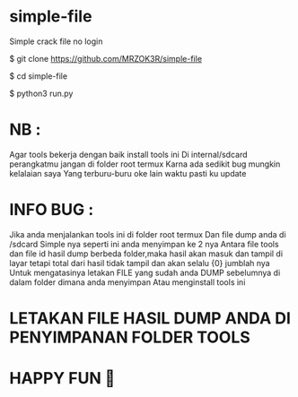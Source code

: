 # simple-file
Simple crack file no login

$ git clone https://github.com/MRZOK3R/simple-file

$ cd simple-file

$ python3 run.py

# NB :
Agar tools bekerja dengan baik install tools ini
Di internal/sdcard perangkatmu jangan di folder root termux
Karna ada sedikit bug mungkin kelalaian saya
Yang terburu-buru oke lain waktu pasti ku update

# INFO BUG :

Jika anda menjalankan tools ini di folder root termux
Dan file dump anda di /sdcard
Simple nya seperti ini anda menyimpan ke 2 nya
Antara file tools dan file id hasil dump 
berbeda folder,maka hasil akan masuk dan tampil di layar 
tetapi total dari hasil tidak tampil 
dan akan selalu {0} jumblah nya
Untuk mengatasinya letakan FILE yang sudah anda DUMP
sebelumnya di dalam folder dimana anda menyimpan
Atau menginstall tools ini

# LETAKAN FILE HASIL DUMP ANDA DI PENYIMPANAN FOLDER TOOLS
# HAPPY FUN 🤘

